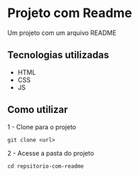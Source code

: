 # Projeto com Readme
Um projeto com um arquivo README 



## Tecnologias utilizadas
- HTML
- CSS
- JS

## Como utilizar

1 - Clone para o projeto
```
git clone <url>
```

2 - Acesse a pasta do projeto
```
cd repsitorio-com-readme
```